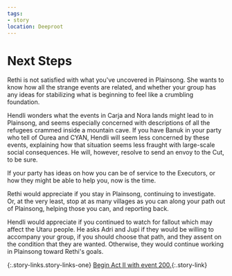 ```yaml
---
tags:
- story
location: Deeproot
---
```


# Next Steps

Rethi is not satisfied with what you've uncovered in Plainsong.
She wants to know how all the strange events are related, and whether your group has any ideas for stabilizing what is beginning to feel like a crumbling foundation.

Hendli wonders what the events in Carja and Nora lands might lead to in Plainsong, and seems especially concerned with descriptions of all the refugees crammed inside a mountain cave.
If you have Banuk in your party who tell of Ourea and CYAN, Hendli will seem less concerned by these events, explaining how that situation seems less fraught with large-scale social consequences.
He will, however, resolve to send an envoy to the Cut, to be sure.

If your party has ideas on how you can be of service to the Executors, or how they might be able to help you, now is the time.

Rethi would appreciate if you stay in Plainsong, continuing to investigate.
Or, at the very least, stop at as many villages as you can along your path out of Plainsong, helping those you can, and reporting back.

Hendli would appreciate if you continued to watch for fallout which may affect the Utaru people.
He asks Adri and Jupi if they would be willing to accompany your group, if you should choose that path, and they assent on the condition that they are wanted.
Otherwise, they would continue working in Plainsong toward Rethi's goals.

{:.story-links.story-links-one}
[Begin Act II with event 200.](200-chapter-2.md){:.story-link}
